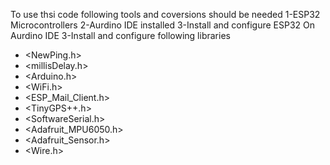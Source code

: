 To use thsi code following tools and coversions should be needed
1-ESP32 Microcontrollers 
2-Aurdino IDE installed 
3-Install and configure ESP32 On Aurdino IDE
3-Install and configure following libraries 
- <NewPing.h>
- <millisDelay.h>
- <Arduino.h>
- <WiFi.h>
- <ESP_Mail_Client.h>
- <TinyGPS++.h>
- <SoftwareSerial.h>
- <Adafruit_MPU6050.h>
- <Adafruit_Sensor.h>
- <Wire.h>

